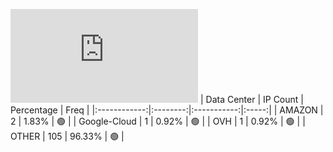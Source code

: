 ![Diagramm](https://github.com/obajay/StateSync-snapshots/blob/main/Projects/Ojo/1/README.md)
| Data Center | IP Count | Percentage | Freq |
|:------------:|:--------:|:-----------:|:-----:|
| AMAZON | 2 | 1.83% | 🟢 |
| Google-Cloud | 1 | 0.92% | 🟢 |
| OVH | 1 | 0.92% | 🟢 |
| OTHER | 105 | 96.33% | 🟢 |